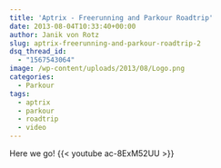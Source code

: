 ```yaml
---
title: 'Aptrix - Freerunning and Parkour Roadtrip'
date: 2013-08-04T10:33:40+00:00
author: Janik von Rotz
slug: aptrix-freerunning-and-parkour-roadtrip-2
dsq_thread_id:
  - "1567543064"
image: /wp-content/uploads/2013/08/Logo.png
categories:
  - Parkour
tags:
  - aptrix
  - parkour
  - roadtrip
  - video
---
```

Here we go!
{{< youtube ac-8ExM52UU >}}